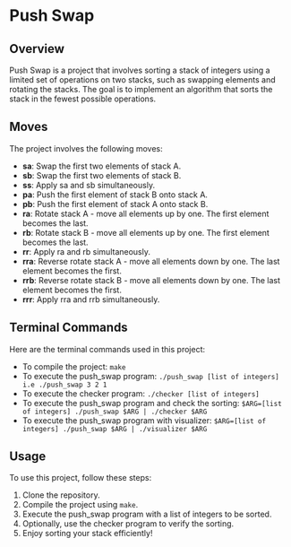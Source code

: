 # Push Swap

## Overview

Push Swap is a project that involves sorting a stack of integers using a limited set of operations on two stacks, such as swapping elements and rotating the stacks. The goal is to implement an algorithm that sorts the stack in the fewest possible operations.

## Moves

The project involves the following moves:

- **sa**: Swap the first two elements of stack A.
- **sb**: Swap the first two elements of stack B.
- **ss**: Apply sa and sb simultaneously.
- **pa**: Push the first element of stack B onto stack A.
- **pb**: Push the first element of stack A onto stack B.
- **ra**: Rotate stack A - move all elements up by one. The first element becomes the last.
- **rb**: Rotate stack B - move all elements up by one. The first element becomes the last.
- **rr**: Apply ra and rb simultaneously.
- **rra**: Reverse rotate stack A - move all elements down by one. The last element becomes the first.
- **rrb**: Reverse rotate stack B - move all elements down by one. The last element becomes the first.
- **rrr**: Apply rra and rrb simultaneously.

## Terminal Commands

Here are the terminal commands used in this project:

- To compile the project: `make`
- To execute the push_swap program: `./push_swap [list of integers] i.e ./push_swap 3 2 1`
- To execute the checker program: `./checker [list of integers]`
- To execute the push_swap program and check the sorting: `$ARG=[list of integers] ./push_swap $ARG | ./checker $ARG`
- To execute the push_swap program with visualizer: `$ARG=[list of integers] ./push_swap $ARG | ./visualizer $ARG`

## Usage

To use this project, follow these steps:

1. Clone the repository.
2. Compile the project using `make`.
3. Execute the push_swap program with a list of integers to be sorted.
4. Optionally, use the checker program to verify the sorting.
5. Enjoy sorting your stack efficiently!

